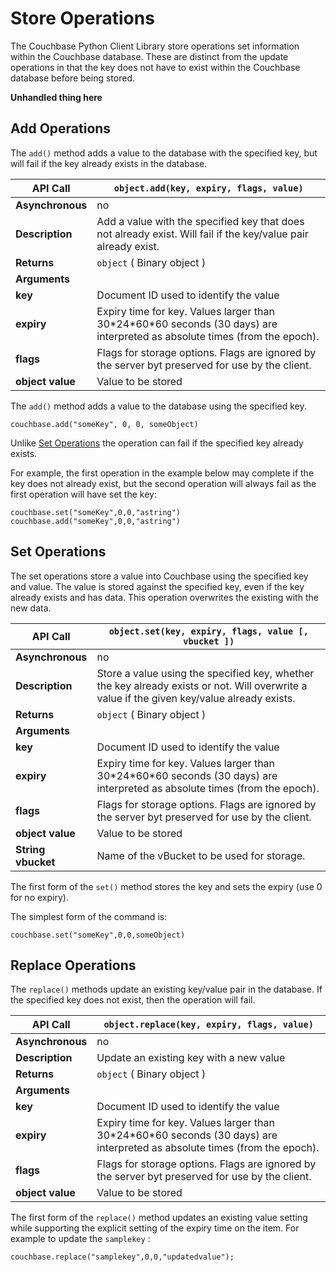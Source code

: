 # Store Operations

The Couchbase Python Client Library store operations set information within the
Couchbase database. These are distinct from the update operations in that the
key does not have to exist within the Couchbase database before being stored.

**Unhandled thing here**
<a id="couchbase-sdk-python-set-add"></a>

## Add Operations

The `add()` method adds a value to the database with the specified key, but will
fail if the key already exists in the database.

<a id="table-couchbase-sdk_python_add"></a>

**API Call**     | `object.add(key, expiry, flags, value)`                                                                                     
-----------------|-----------------------------------------------------------------------------------------------------------------------------
**Asynchronous** | no                                                                                                                          
**Description**  | Add a value with the specified key that does not already exist. Will fail if the key/value pair already exist.              
**Returns**      | `object` ( Binary object )                                                                                                  
**Arguments**    |                                                                                                                             
**key**          | Document ID used to identify the value                                                                                      
**expiry**       | Expiry time for key. Values larger than 30\*24\*60\*60 seconds (30 days) are interpreted as absolute times (from the epoch).
**flags**        | Flags for storage options. Flags are ignored by the server byt preserved for use by the client.                             
**object value** | Value to be stored                                                                                                          

The `add()` method adds a value to the database using the specified key.


```
couchbase.add("someKey", 0, 0, someObject)
```

Unlike [Set
Operations](couchbase-sdk-python-ready.html#couchbase-sdk-python-set-set) the
operation can fail if the specified key already exists.

For example, the first operation in the example below may complete if the key
does not already exist, but the second operation will always fail as the first
operation will have set the key:


```
couchbase.set("someKey",0,0,"astring")
couchbase.add("someKey",0,0,"astring")
```

<a id="couchbase-sdk-python-set-set"></a>

## Set Operations

The set operations store a value into Couchbase using the specified key and
value. The value is stored against the specified key, even if the key already
exists and has data. This operation overwrites the existing with the new data.

<a id="table-couchbase-sdk_python_set"></a>

**API Call**       | `object.set(key, expiry, flags, value [, vbucket ])`                                                                                       
-------------------|--------------------------------------------------------------------------------------------------------------------------------------------
**Asynchronous**   | no                                                                                                                                         
**Description**    | Store a value using the specified key, whether the key already exists or not. Will overwrite a value if the given key/value already exists.
**Returns**        | `object` ( Binary object )                                                                                                                 
**Arguments**      |                                                                                                                                            
**key**            | Document ID used to identify the value                                                                                                     
**expiry**         | Expiry time for key. Values larger than 30\*24\*60\*60 seconds (30 days) are interpreted as absolute times (from the epoch).               
**flags**          | Flags for storage options. Flags are ignored by the server byt preserved for use by the client.                                            
**object value**   | Value to be stored                                                                                                                         
**String vbucket** | Name of the vBucket to be used for storage.                                                                                                

The first form of the `set()` method stores the key and sets the expiry (use 0
for no expiry).

The simplest form of the command is:


```
couchbase.set("someKey",0,0,someObject)
```

<a id="couchbase-sdk-python-set-replace"></a>

## Replace Operations

The `replace()` methods update an existing key/value pair in the database. If
the specified key does not exist, then the operation will fail.

<a id="table-couchbase-sdk_python_replace"></a>

**API Call**     | `object.replace(key, expiry, flags, value)`                                                                                 
-----------------|-----------------------------------------------------------------------------------------------------------------------------
**Asynchronous** | no                                                                                                                          
**Description**  | Update an existing key with a new value                                                                                     
**Returns**      | `object` ( Binary object )                                                                                                  
**Arguments**    |                                                                                                                             
**key**          | Document ID used to identify the value                                                                                      
**expiry**       | Expiry time for key. Values larger than 30\*24\*60\*60 seconds (30 days) are interpreted as absolute times (from the epoch).
**flags**        | Flags for storage options. Flags are ignored by the server byt preserved for use by the client.                             
**object value** | Value to be stored                                                                                                          

The first form of the `replace()` method updates an existing value setting while
supporting the explicit setting of the expiry time on the item. For example to
update the `samplekey` :


```
couchbase.replace("samplekey",0,0,"updatedvalue");
```

<a id="couchbase-sdk-python-retrieve-metasrc"></a>
